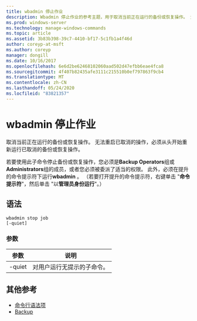 ```yaml
---
title: wbadmin 停止作业
description: Wbadmin 停止作业的参考主题，用于取消当前正在运行的备份或恢复操作。 无法重启已取消的操作，必须从头开始重新运行已取消的备份或恢复操作。
ms.prod: windows-server
ms.technology: manage-windows-commands
ms.topic: article
ms.assetid: 3b83b398-39c7-4410-bf17-5c1fb1a4f46d
author: coreyp-at-msft
ms.author: coreyp
manager: dongill
ms.date: 10/16/2017
ms.openlocfilehash: 6e6d2be62468102060aad502d47efbb6eae4fca8
ms.sourcegitcommit: 4f407b82435afe3111c215510b0ef797863f9cb4
ms.translationtype: MT
ms.contentlocale: zh-CN
ms.lasthandoff: 05/24/2020
ms.locfileid: "83821357"
---
```

# <a name="wbadmin-stop-job"></a>wbadmin 停止作业



取消当前正在运行的备份或恢复操作。 无法重启已取消的操作，必须从头开始重新运行已取消的备份或恢复操作。

若要使用此子命令停止备份或恢复操作，您必须是**Backup Operators**组或**Administrators**组的成员，或者您必须被委派了适当的权限。 此外，必须在提升的命令提示符下运行**wbadmin** 。 （若要打开提升的命令提示符，右键单击 "**命令提示符**"，然后单击 "以**管理员身份运行**"。）

## <a name="syntax"></a>语法

```
wbadmin stop job
[-quiet]
```

### <a name="parameters"></a>参数

|参数|说明|
|---------|-----------|
|-quiet|对用户运行无提示的子命令。|

## <a name="additional-references"></a>其他参考

- [命令行语法项](command-line-syntax-key.md)
-   [Backup](wbadmin.md)